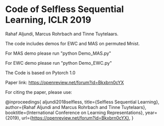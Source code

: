 # Code of Selfless Sequential Learning, ICLR 2019

Rahaf Aljundi, Marcus Rohrbach and Tinne Tuytelaars.


The code includes demos for EWC and MAS on permuted Mnist.

For MAS demo please run "python  Demo_MAS.py"

For EWC demo please run "python  Demo_EWC.py"

The Code is based on Pytorch 1.0

Paper link: https://openreview.net/forum?id=Bkxbrn0cYX

For citing the paper, please use:

@inproceedings{
aljundi2018selfless,
title={Selfless Sequential Learning},
author={Rahaf Aljundi and Marcus Rohrbach and Tinne Tuytelaars},
booktitle={International Conference on Learning Representations},
year={2019},
url={https://openreview.net/forum?id=Bkxbrn0cYX},
}
